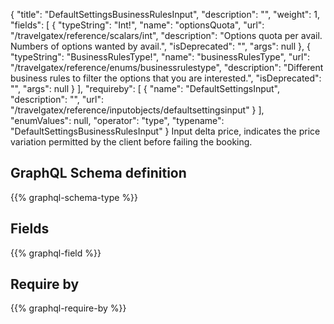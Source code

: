 {
  "title": "DefaultSettingsBusinessRulesInput",
  "description": "",
  "weight": 1,
  "fields": [
    {
      "typeString": "Int!",
      "name": "optionsQuota",
      "url": "/travelgatex/reference/scalars/int",
      "description": "Options quota per avail. Numbers of options wanted by avail.",
      "isDeprecated": "",
      "args": null
    },
    {
      "typeString": "BusinessRulesType!",
      "name": "businessRulesType",
      "url": "/travelgatex/reference/enums/businessrulestype",
      "description": "Different business rules to filter the options that you are interested.",
      "isDeprecated": "",
      "args": null
    }
  ],
  "requireby": [
    {
      "name": "DefaultSettingsInput",
      "description": "",
      "url": "/travelgatex/reference/inputobjects/defaultsettingsinput"
    }
  ],
  "enumValues": null,
  "operator": "type",
  "typename": "DefaultSettingsBusinessRulesInput"
}
Input delta price, indicates the price variation permitted by the client before failing the booking.
## GraphQL Schema definition

{{% graphql-schema-type %}}

## Fields

{{% graphql-field %}}

## Require by

{{% graphql-require-by %}}
